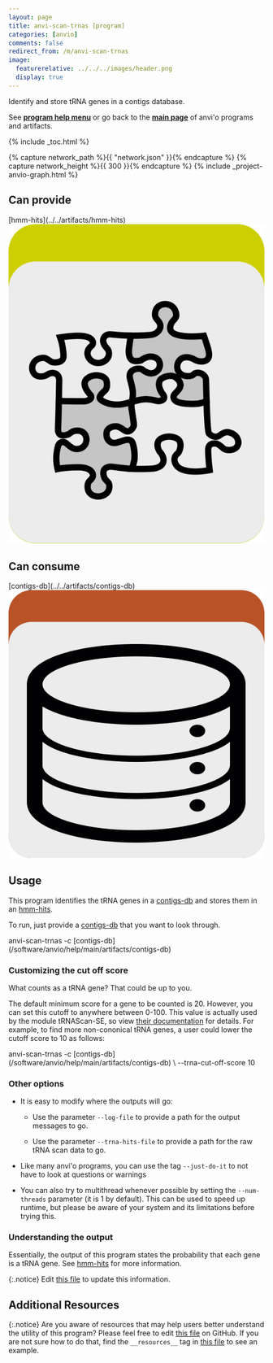 ```yaml
---
layout: page
title: anvi-scan-trnas [program]
categories: [anvio]
comments: false
redirect_from: /m/anvi-scan-trnas
image:
  featurerelative: ../../../images/header.png
  display: true
---
```


Identify and store tRNA genes in a contigs database.

See **[program help menu](../../../../vignette#anvi-scan-trnas)** or go back to the **[main page](../../)** of anvi'o programs and artifacts.


{% include _toc.html %}
<div id="svg" class="subnetwork"></div>
{% capture network_path %}{{ "network.json" }}{% endcapture %}
{% capture network_height %}{{ 300 }}{% endcapture %}
{% include _project-anvio-graph.html %}


## Can provide

<p style="text-align: left" markdown="1"><span class="artifact-p">[hmm-hits](../../artifacts/hmm-hits) <img src="../../images/icons/CONCEPT.png" class="artifact-icon-mini" /></span></p>

## Can consume

<p style="text-align: left" markdown="1"><span class="artifact-r">[contigs-db](../../artifacts/contigs-db) <img src="../../images/icons/DB.png" class="artifact-icon-mini" /></span></p>

## Usage


This program identifies the tRNA genes in a <span class="artifact-n">[contigs-db](/software/anvio/help/main/artifacts/contigs-db)</span> and stores them in an <span class="artifact-n">[hmm-hits](/software/anvio/help/main/artifacts/hmm-hits)</span>. 

To run, just provide a <span class="artifact-n">[contigs-db](/software/anvio/help/main/artifacts/contigs-db)</span> that you want to look through. 

<div class="codeblock" markdown="1">
anvi&#45;scan&#45;trnas &#45;c <span class="artifact&#45;n">[contigs&#45;db](/software/anvio/help/main/artifacts/contigs&#45;db)</span>
</div>

### Customizing the cut off score

What counts as a tRNA gene? That could be up to you. 

The default minimum score for a gene to be counted is 20.  However, you can set this cutoff to anywhere between 0-100. This value is actually used by the module tRNAScan-SE, so view [their documentation](https://www.ncbi.nlm.nih.gov/pmc/articles/PMC6768409/) for details. For example, to find more non-cononical tRNA genes, a user could lower the cutoff score to 10 as follows:

<div class="codeblock" markdown="1">
anvi&#45;scan&#45;trnas &#45;c <span class="artifact&#45;n">[contigs&#45;db](/software/anvio/help/main/artifacts/contigs&#45;db)</span> \
                &#45;&#45;trna&#45;cut&#45;off&#45;score 10
</div>

### Other options 

- It is easy to modify where the outputs will go:

    - Use the parameter `--log-file` to provide a path for the output messages to go.
    
    - Use the parameter `--trna-hits-file` to provide a path for the raw tRNA scan data to go. 
    
- Like many anvi'o programs, you can use the tag `--just-do-it` to not have to look at questions or warnings

- You can also try to multithread whenever possible by setting the `--num-threads` parameter (it is 1 by default). This can be used to speed up runtime, but please be aware of your system and its limitations before trying this. 

### Understanding the output 

Essentially, the output of this program states the probability that each gene is a tRNA gene. See <span class="artifact-n">[hmm-hits](/software/anvio/help/main/artifacts/hmm-hits)</span> for more information. 


{:.notice}
Edit [this file](https://github.com/merenlab/anvio/tree/master/anvio/docs/programs/anvi-scan-trnas.md) to update this information.


## Additional Resources



{:.notice}
Are you aware of resources that may help users better understand the utility of this program? Please feel free to edit [this file](https://github.com/merenlab/anvio/tree/master/bin/anvi-scan-trnas) on GitHub. If you are not sure how to do that, find the `__resources__` tag in [this file](https://github.com/merenlab/anvio/blob/master/bin/anvi-interactive) to see an example.
